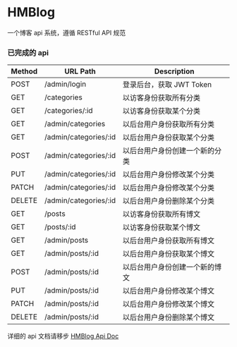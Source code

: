 # HMBlog
一个博客 api 系统，遵循 RESTful API 规范

### 已完成的 api
Method |        URL Path       | Description
------ | --------------------- | ------------------------
POST   | /admin/login          | 登录后台，获取 JWT Token
GET    | /categories           | 以访客身份获取所有分类
GET    | /categories/:id       | 以访客身份获取某个分类
GET    | /admin/categories     | 以后台用户身份获取所有分类
GET    | /admin/categories/:id | 以后台用户身份获取某个分类
POST   | /admin/categories/:id | 以后台用户身份创建一个新的分类
PUT    | /admin/categories/:id | 以后台用户身份修改某个分类
PATCH  | /admin/categories/:id | 以后台用户身份修改某个分类
DELETE | /admin/categories/:id | 以后台用户身份删除某个分类
GET    | /posts                | 以访客身份获取所有博文
GET    | /posts/:id            | 以访客身份获取某个博文
GET    | /admin/posts          | 以后台用户身份获取所有博文
GET    | /admin/posts/:id      | 以后台用户身份获取某个博文
POST   | /admin/posts/:id      | 以后台用户身份创建一个新的博文
PUT    | /admin/posts/:id      | 以后台用户身份修改某个博文
PATCH  | /admin/posts/:id      | 以后台用户身份修改某个博文
DELETE | /admin/posts/:id      | 以后台用户身份删除某个博文

详细的 api 文档请移步 [HMBlog Api Doc](https://app.swaggerhub.com/apis-docs/Jaaaaason/hmblog/1.0.0)
